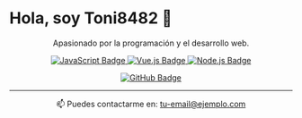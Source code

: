 # Hola, soy Toni8482 👋

<p align="center">
  Apasionado por la programación y el desarrollo web.
</p>

<p align="center">
  <a href="https://developer.mozilla.org/es/docs/Web/JavaScript" target="_blank" rel="noopener">
    <img src="https://img.shields.io/badge/JavaScript-F7DF1E?style=for-the-badge&logo=javascript&logoColor=black" alt="JavaScript Badge" />
  </a>
  <a href="https://vuejs.org/" target="_blank" rel="noopener">
    <img src="https://img.shields.io/badge/Vue.js-35495E?style=for-the-badge&logo=vue.js&logoColor=4FC08D" alt="Vue.js Badge" />
  </a>
  <a href="https://nodejs.org/" target="_blank" rel="noopener">
    <img src="https://img.shields.io/badge/Node.js-339933?style=for-the-badge&logo=node.js&logoColor=white" alt="Node.js Badge" />
  </a>
</p>

<p align="center">
  <a href="https://github.com/Toni8482" target="_blank" rel="noopener">
    <img src="https://img.shields.io/badge/GitHub-181717?style=for-the-badge&logo=github&logoColor=white" alt="GitHub Badge" />
  </a>
</p>

---

<p align="center">
  📫 Puedes contactarme en: <a href="mailto:tu-email@ejemplo.com">tu-email@ejemplo.com</a>
</p>
